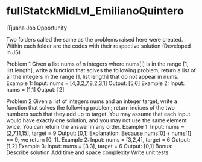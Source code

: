 # fullStatckMidLvl_EmilianoQuintero
ITjuana Job Opportunity

Two folders called the same as the problems raised here were created. Within each folder are the codes with their respective solution (Developed in JS)

Problem 1
  Given a list nums of n integers where nums[i] is in the range [1, list length], write a function
  that solves the following problem; return a list of all the integers in the range [1, list length]
  that do not appear in nums.
  Example 1:
  Input: nums = [4,3,2,7,8,2,3,1]
  Output: [5,6]
  Example 2:
  Input: nums = [1,1]
  Output: [2]

Problem 2
  Given a list of integers nums and an integer target, write a function that solves the following
  problem; return indices of the two numbers such that they add up to target.
  You may assume that each input would have exactly one solution, and you may not use the
  same element twice.
  You can return the answer in any order.
  Example 1:
  Input: nums = [2,7,11,15], target = 9
  Output: [0,1]
  Explanation: Because nums[0] + nums[1] == 9, we return [0, 1].
  Example 2:
  Input: nums = [3,2,4], target = 6
  Output: [1,2]
  Example 3:
  Input: nums = [3,3], target = 6
  Output: [0,1]
  Bonus:
  Describe solution
  Add time and space complexity
  Write unit tests

